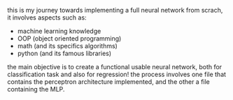 this is my journey towards implementing a full neural network from scrach, it involves aspects such as:
- machine learning knowledge
- OOP (object oriented programming)
- math (and its specifics algorithms)
- python (and its famous libraries)

the main objective is to create a functional usable neural network, both for classification task and also for regression!
the process involves one file that contains the perceptron architecture implemented, and the other a file containing the MLP.
